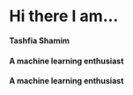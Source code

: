 <h1 align="left">Hi there I am...</h1>
<p><b>Tashfia Shamim</b></p>
<h4 align="left">A machine learning enthusiast</h4>
<h4 align="left">A machine learning enthusiast</h4>

